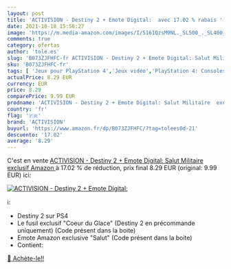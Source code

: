 ```yaml
---
layout: post
title: 'ACTIVISION - Destiny 2 + Emote Digital:  avec 17.02 % rabais '
date: 2021-10-18 15:56:27
image: 'https://m.media-amazon.com/images/I/5161QzsM9NL._SL500_._SL400_.jpg'
comments: true
category: ofertas
author: 'tole.es'
slug: 'B073ZJFHFC-fr ACTIVISION - Destiny 2 + Emote Digital: Salut Militaire...'
sku: 'B073ZJFHFC-fr'
tags: [ 'Jeux pour PlayStation 4','Jeux vidéo','PlayStation 4: Consoles, jeux et accessoires','activision', ]
actualPrice: 8.29 EUR
currency: EUR
price: 8.29
comparePrice: 9.99 EUR
prodname: 'ACTIVISION - Destiny 2 + Emote Digital: Salut Militaire  exclusif Amazon '
country: 'fr'
flag: '🇫🇷'
brand: 'ACTIVISION'
buyurl: 'https://www.amazon.fr/dp/B073ZJFHFC/?tag=tolees0d-21'
descuento: '17.02'
average: '8.29'
---
```


C'est en vente [ACTIVISION - Destiny 2 + Emote Digital: Salut Militaire  exclusif Amazon ](https://www.amazon.fr/dp/B073ZJFHFC/?tag=tolees0d-21)  à  17.02 % de réduction, prix final  8.29 EUR (original: 9.99 EUR) ici:

[![ACTIVISION - Destiny 2 + Emote Digital: ](https://m.media-amazon.com/images/I/5161QzsM9NL._SL500_._SL400_.jpg)](https://www.amazon.fr/dp/B073ZJFHFC/?tag=tolees0d-21)

ℹ️:

- Destiny 2 sur PS4
- Le fusil exclusif "Coeur du Glace" (Destiny 2 en précommande uniquement) (Code présent dans la boite)
- Emote Amazon exclusive "Salut" (Code présent dans la boite)
- Contient:

[🛒 Achète-le!!](https://www.amazon.fr/dp/B073ZJFHFC/?tag=tolees0d-21)
